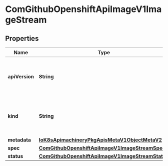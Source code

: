 
# ComGithubOpenshiftApiImageV1ImageStream

## Properties
Name | Type | Description | Notes
------------ | ------------- | ------------- | -------------
**apiVersion** | **String** | APIVersion defines the versioned schema of this representation of an object. Servers should convert recognized schemas to the latest internal value, and may reject unrecognized values. More info: https://git.k8s.io/community/contributors/devel/sig-architecture/api-conventions.md#resources |  [optional]
**kind** | **String** | Kind is a string value representing the REST resource this object represents. Servers may infer this from the endpoint the client submits requests to. Cannot be updated. In CamelCase. More info: https://git.k8s.io/community/contributors/devel/sig-architecture/api-conventions.md#types-kinds |  [optional]
**metadata** | [**IoK8sApimachineryPkgApisMetaV1ObjectMetaV2**](IoK8sApimachineryPkgApisMetaV1ObjectMetaV2.md) |  |  [optional]
**spec** | [**ComGithubOpenshiftApiImageV1ImageStreamSpec**](ComGithubOpenshiftApiImageV1ImageStreamSpec.md) | Spec describes the desired state of this stream |  [optional]
**status** | [**ComGithubOpenshiftApiImageV1ImageStreamStatus**](ComGithubOpenshiftApiImageV1ImageStreamStatus.md) | Status describes the current state of this stream |  [optional]



